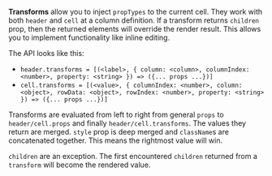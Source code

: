 **Transforms** allow you to inject `propTypes` to the current cell. They work with both `header` and `cell` at a column definition. If a transform returns `children` prop, then the returned elements will override the render result. This allows you to implement functionality like inline editing.

The API looks like this:

* `header.transforms = [(<label>, { column: <column>, columnIndex: <number>, property: <string> }) => ({... props ...})]`
* `cell.transforms = [(<value>, { columnIndex: <number>, column: <object>, rowData: <object>, rowIndex: <number>, property: <string> }) => ({... props ...})]`

Transforms are evaluated from left to right from general `props` to `header/cell.props` and finally `header/cell.transforms`. The values they return are merged. `style` prop is deep merged and `className`s are concatenated together. This means the rightmost value will win.

`children` are an exception. The first encountered `children` returned from a `transform` will become the rendered value.
